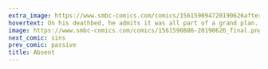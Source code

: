 ```yaml
---
extra_image: https://www.smbc-comics.com/comics/156159094720190626after.png
hovertext: On his deathbed, he admits it was all part of a grand plan.
image: https://www.smbc-comics.com/comics/1561590886-20190626_final.png
next_comic: sins
prev_comic: passive
title: Absent
---
```


